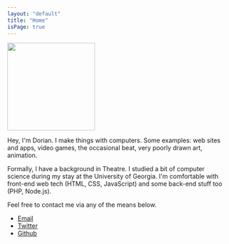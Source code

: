 ```yaml
---
layout: "default"
title: "Home"
isPage: true
---
```

<img src="http://www.gravatar.com/avatar/0ed066a74b066f5b634e7e72e7f350f7?s=200" width="200" height="200">

Hey, I'm Dorian. I make things with computers. Some examples: web sites and 
apps, video games, the occasional beat, very poorly drawn art, animation.

Formally, I have a background in Theatre. I studied a bit of computer
science during my stay at the University of Georgia. I'm comfortable
with front-end web tech (HTML, CSS, JavaScript) and some back-end stuff
too (PHP, Node.js).

Feel free to contact me via any of the means below.

- [Email](mailto:dorian.alexander.patterson@gmail.com)
- [Twitter](http://twitter.com/imaginationac)
- [Github](http://github.com/imaginationac)
